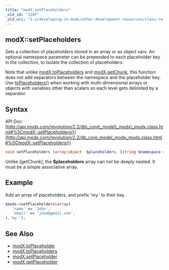 ```yaml
---
title: "modX.setPlaceholders"
_old_id: "1107"
_old_uri: "2.x/developing-in-modx/other-development-resources/class-reference/modx/modx.setplaceholders"
---
```


## modX::setPlaceholders

Sets a collection of placeholders stored in an array or as object vars. 
An optional namespace parameter can be prepended to each placeholder key in the collection, to isolate the collection of placeholders.

Note that unlike [modX.toPlaceholders](developing-in-modx/other-development-resources/class-reference/modx/modx.toplaceholders "modX.toPlaceholders") and [modX.getChunk](developing-in-modx/other-development-resources/class-reference/modx/modx.getchunk "modX.getChunk"), this function does not add separators between the namespace and the placeholder key. Use [toPlaceholders()](developing-in-modx/other-development-resources/class-reference/modx/modx.toplaceholders "modX.toPlaceholders") when working with multi-dimensional arrays or objects with variables other than scalars so each level gets delimited by a separator.

## Syntax

API Doc: [http://api.modx.com/revolution/2.2/db\_core\_model\_modx\_modx.class.html#%5CmodX::setPlaceholders()](http://api.modx.com/revolution/2.2/db_core_model_modx_modx.class.html#%5CmodX::setPlaceholders())

``` php 
void setPlaceholders (array|object  $placeholders, [string $namespace = ''])
```

Unlike \[getChunk\], the **$placeholders** array can _not_ be deeply nested. It must be a simple associative array.

## Example

Add an array of placeholders, and prefix 'my.' to their key.

``` php 
$modx->setPlaceholders(array(
   'name' => 'John',
   'email' => 'jdoe@gmail.com',
),'my.');
```

## See Also

- [modX.toPlaceholder](developing-in-modx/other-development-resources/class-reference/modx/modx.toplaceholder "modX.toPlaceholder")
- [modX.toPlaceholders](developing-in-modx/other-development-resources/class-reference/modx/modx.toplaceholders "modX.toPlaceholders")
- [modX.setPlaceholder](developing-in-modx/other-development-resources/class-reference/modx/modx.setplaceholder "modX.setPlaceholder")
- [modX.getPlaceholder](developing-in-modx/other-development-resources/class-reference/modx/modx.getplaceholder "modX.getPlaceholder")